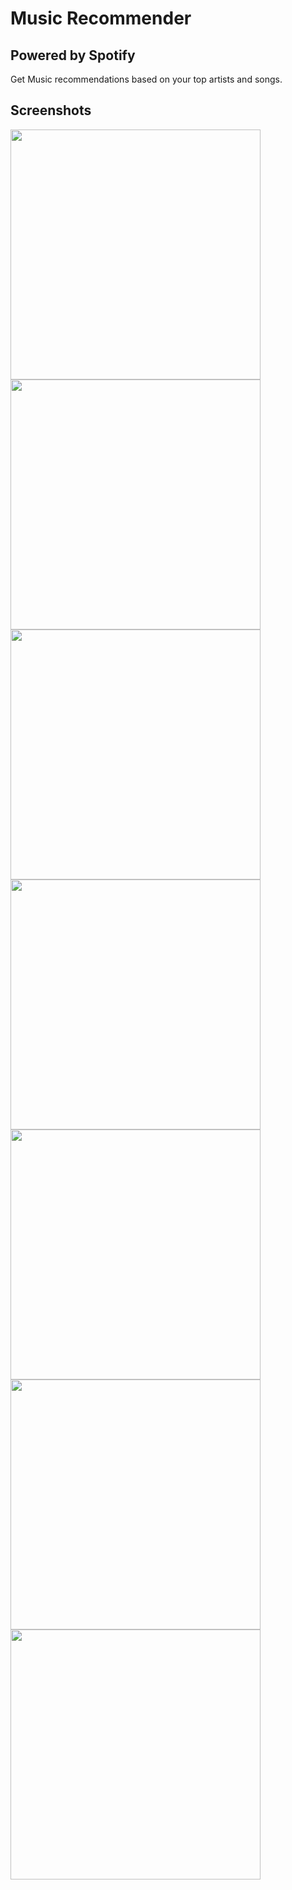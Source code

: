 # Music Recommender

## Powered by Spotify

Get Music recommendations based on your top artists and songs.

## Screenshots

<div>
    <img src="/docs/images/mobile-1.png" width="400">
</div>

<div>
    <img src="/docs/images/mobile-2.png" width="400">
</div>

<div>
    <img src="/docs/images/mobile-3.png" width="400">
</div>

<div>
    <img src="/docs/images/mobile-4.png" width="400">
</div>

<div>
    <img src="/docs/images/mobile-5.png" width="400">
</div>

<div>
    <img src="/docs/images/mobile-6.png" width="400">
</div>

<div>
    <img src="/docs/images/mobile-7.png" width="400">
</div>
